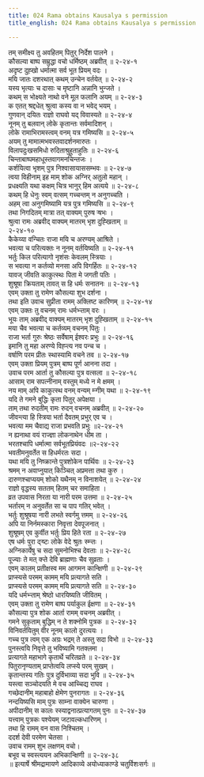 ```yaml
---
title: 024 Rama obtains Kausalya s permission
title_english: 024 Rama obtains Kausalya s permission

---
```

<div class="audioEmbed"  caption="श्रीराम-हरिसीताराममूर्ति-घनपाठिभ्यां वचनम्" src="https://archive.org/download/Ramayana-recitation-Sriram-harisItArAmamUrti-Ghanapaati-v2/Kanda_2/Kanda_2_AYK-024-Ramasya_Kousalyopadeshaha.mp3"></div>

तम् समीक्ष्य तु अवहितम् पितुर् निर्देश पालने ।  
कौसल्या बाष्प सम्रुद्धा वचो धर्मिष्ठम् अब्रवीत् ॥ २-२४-१  
अदृष्ट दुह्खो धर्मात्मा सर्व भूत प्रियम् वदः ।  
मयि जातः दशरथात् कथम् उन्चेन वर्तयेत् ॥ २-२४-२  
यस्य भृत्याः च दासाः च मृष्टानि अन्नानि भुन्जते ।  
कथम् स भोक्ष्यते नाथो वने मूल फलानि अयम् ॥ २-२४-३  
क एतत् श्रद्दधेत् श्रुत्वा कस्य वा न भवेद् भयम् ।  
गुणवान् दयितः राज्ञो राघवो यद् विवास्यते ॥ २-२४-४  
नूनम् तु बलवान् लोके कृतान्तः सर्वमादिशन् ।  
लोके रामाभिरामस्त्वम् वनम् यत्र गमिष्यसि ॥ २-२४-५  
अयम् तु मामात्मभवस्तवादर्शनमारुतः ।  
विलापदुःखसमिधो रुदिताश्रुहुताहुतिः ॥ २-२४-६  
चिन्ताबाष्पमहाधूस्तवागमनचिन्तजः ।  
कर्शयित्वा भृशम् पुत्र निश्वासायाससम्भवः ॥ २-२४-७  
त्वया विहीनाम् इह माम् शोक अग्निर् अतुलो महान् ।  
प्रधक्ष्यति यथा कक्षम् चित्र भानुर् हिम अत्यये ॥ २-२४-८  
कथम् हि धेनुः स्वम् वत्सम् गच्चन्तम् न अनुगच्चति ।  
अहम् त्वा अनुगमिष्यामि यत्र पुत्र गमिष्यसि ॥ २-२४-९  
तथा निगदितम् मात्रा तत् वाक्यम् पुरुष ऱ्षभः ।  
श्रुत्वा रामः अब्रवीद् वाक्यम् मातरम् भृश दुह्खिताम् ॥  
२-२४-१०  
कैकेय्या वन्चितः राजा मयि च अरण्यम् आश्रिते ।  
भवत्या च परित्यक्तः न नूनम् वर्तयिष्यति ॥ २-२४-११  
भर्तुः किल परित्यागो नृशंसः केवलम् स्त्रियाः ।  
स भवत्या न कर्तव्यो मनसा अपि विगर्हितः ॥ २-२४-१२  
यावज् जीवति काकुत्स्थः पिता मे जगती पतिः ।  
शुश्रूषा क्रियताम् तावत् स हि धर्मः सनातनः ॥ २-२४-१३  
एवम् उक्ता तु रामेण कौसल्या शुभ दर्शना ।  
तथा इति उवाच सुप्रीता रामम् अक्लिष्ट कारिणम् ॥ २-२४-१४  
एवम् उक्तः तु वचनम् रामः धर्मभ्ऱ्ताम् वरः ।  
भूयः ताम् अब्रवीद् वाक्यम् मातरम् भृश दुह्खिताम् ॥ २-२४-१५  
मया चैव भवत्या च कर्तव्यम् वचनम् पितुः ।  
राजा भर्ता गुरुः श्रेष्ठः सर्वेषाम् ईश्वरः प्रभुः ॥ २-२४-१६  
इमानि तु महा अरण्ये विह्ऱ्त्य नव पन्च च ।  
वर्षाणि परम प्रीतः स्थास्यामि वचने तव ॥ २-२४-१७  
एवम् उक्ता प्रियम् पुत्रम् बाष्प पूर्ण आनना तदा ।  
उवाच परम आर्ता तु कौसल्या पुत्र वत्सला ॥ २-२४-१८  
आसाम् राम सपत्नीनाम् वस्तुम् मध्ये न मे क्षमम् ।  
नय माम् अपि काकुत्स्थ वनम् वन्यम् म्ऱ्गीम् यथा ॥ २-२४-१९  
यदि ते गमने बुद्धिः कृता पितुर् अपेक्षया ।  
ताम् तथा रुदतीम् रामः रुदन् वचनम् अब्रवीत् ॥ २-२४-२०  
जीवन्त्या हि स्त्रिया भर्ता दैवतम् प्रभुर् एव च ।  
भवत्या मम चैवाद्य राजा प्रभवति प्रभुः ॥२-२४-२१  
न ह्यनाथा वयं राज्ज्ञा लोकनाथेन धीम ता ।  
भरतश्चापि धर्मात्मा सर्वभूतप्रियंवदः ॥२-२४-२२  
भवतीमनुवर्तेत स हिधर्मरतः सदा ।  
यथा मयि तु निष्क्रान्ते पुत्रशोकेन पार्थिवः ॥ २-२४-२३  
श्रमम् न अवाप्नुयात् किञ्चित् अप्रमत्ता तथा कुरु ।  
दारुणश्चाप्ययम् शोको यथैनम् न विनाशयेत् ॥ २-२४-२४  
राज्ञो वृद्धस्य सततम् हितम् चर समाहिता ।  
व्रत उपवास निरता या नारी परम उत्तमा ॥ २-२४-२५  
भर्तारम् न अनुवर्तेत सा च पाप गतिर् भवेत् ।  
भर्तुः शुश्रूषया नारी लभते स्वर्गमु त्तमम् ॥ २-२४-२६  
अपि या निर्नमस्कारा निवृत्ता देवपूजनात् ।  
शुश्रूषम् एव कुर्वीत भर्तुः प्रिय हिते रता ॥ २-२४-२७  
एष धर्मः पुरा द्ऱ्ष्टः लोके वेदे श्रुतः स्म्ऱ्तः ।  
अग्निकार्येषु च सदा सुमनोभिश्च देवताः ॥ २-२४-२८  
पूज्याः ते मत् क्ऱ्ते देवि ब्राह्मणाः चैव सुव्रताः ।  
एवम् कालम् प्रतीक्षस्व मम आगमन कान्क्षिणी ॥ २-२४-२९  
प्राप्स्यसे परमम् कामम् मयि प्रत्यागते सति ।  
प्राप्स्यसे परमम् कामम् मयि प्रत्यागते सति ॥ २-२४-३०  
यदि धर्मभ्ऱ्ताम् श्रेष्ठो धारयिष्यति जीवितम् ।  
एवम् उक्ता तु रामेण बाष्प पर्याकुल ईक्षणा ॥ २-२४-३१  
कौसल्या पुत्र शोक आर्ता रामम् वचनम् अब्रवीत् ।  
गमने सुकृताम् बुद्धिम् न ते शक्नोमि पुत्रक ॥ २-२४-३२  
विनिवर्तयितुम् वीर नूनम् कालो दुरत्ययः ।  
गच्च पुत्र त्वम् एक अग्रः भद्रम् ते अस्तु सदा विभो ॥ २-२४-३३  
पुनस्त्वयि निवृत्ते तु भविष्यामि गतक्लमा ।  
प्रत्यागते महाभागे कृतार्थे चरितव्रते ॥ २-२४-३४  
पितुरानृण्यताम् प्राप्तेत्वयि लप्स्ये परम् सुखम् ।  
कृतान्तस्य गतिः पुत्र दुर्विभाव्या सदा भुवि ॥ २-२४-३५  
यस्त्वा सञ्चोदयति मे वच आच्चिद्य राघव ।  
गच्छेदानीम् महाबाहो क्षेमेण पुनरागतः ॥ २-२४-३६  
नन्दयिष्यसि माम् पुत्रः साम्ना वाक्येन चारुणा ।  
अपीदानीम् स कालः स्स्याद्वनात्प्रत्यागतम् पुनः ॥ २-२४-३७  
यत्त्वाम् पुत्रकः पश्येयम् जटावल्कधारिणम् ।  
तथा हि रामम् वन वास निश्चितम् ।  
ददर्श देवी परमेण चेतसा ।  
उवाच रामम् शुभ लक्षणम् वचो।  
बभूव च स्वस्त्ययन अभिकान्क्षिणी ॥ २-२४-३८  
॥ इत्यार्षे श्रीमद्रामायणे आदिकाव्ये अयोध्याकाण्डे चतुर्विशःसर्गः ॥